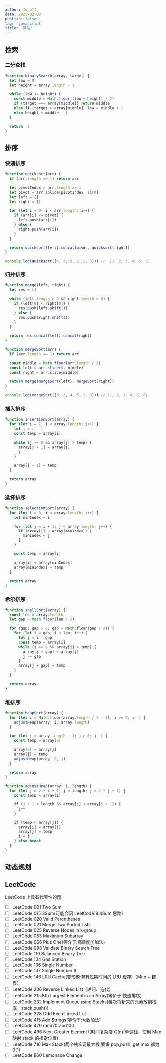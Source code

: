 ```yaml
---
author: Io_oTI
date: 2025-02-08
publish: false
tag: 'javascript'
title: '算法'
---
```


## 检索

### 二分查找

```javascript
function binarySearch(array, target) {
  let low = 0
  let height = array.length - 1

  while (low <= height) {
    const middle = Math.floor((low + height) / 2)
    if (target === array[middle]) return middle
    else if (target > array[middle]) low = middle + 1
    else height = middle - 1
  }

  return -1
}
```

## 排序

### 快速排序

```javascript
function quicksort(arr) {
  if (arr.length <= 1) return arr

  let pivotIndex = arr.length >> 1
  let pivot = arr.splice(pivotIndex, 1)[0]
  let left = []
  let right = []

  for (let i = 0; i < arr.length; i++) {
    if (arr[i] <= pivot) {
      left.push(arr[i])
    } else {
      right.push(arr[i])
    }
  }

  return quicksort(left).concat(pivot, quicksort(right))
}

console.log(quicksort([4, 3, 5, 2, 1, 6])) //  [1, 2, 3, 4, 5, 6]
```

### 归并排序

```javascript
function merge(left, right) {
  let res = []

  while (left.length > 0 && right.length > 0) {
    if (left[0] < right[0]) {
      res.push(left.shift())
    } else {
      res.push(right.shift())
    }
  }

  return res.concat(left).concat(right)
}

function mergeSort(arr) {
  if (arr.length == 1) return arr

  const middle = Math.floor(arr.length / 2)
  const left = arr.slice(0, middle)
  const right = arr.slice(middle)

  return merge(mergeSort(left), mergeSort(right))
}

console.log(mergeSort([3, 2, 4, 5, 1, 6])) // [1, 2, 3, 4, 5, 6]
```

### 插入排序

```javascript
function insertionSort(array) {
  for (let i = 1; i < array.length; i++) {
    let j = i - 1
    const temp = array[i]

    while (j >= 0 && array[j] > temp) {
      array[j + 1] = array[j]
      j--
    }

    array[j + 1] = temp
  }

  return array
}
```

### 选择排序

```javascript
function selectionSort(array) {
  for (let i = 0; i < array.length; i++) {
    let minIndex = i

    for (let j = i + 1; j < array.length; j++) {
      if (array[j] < array[minIndex]) {
        minIndex = j
      }
    }

    const temp = array[i]

    array[i] = array[minIndex]
    array[minIndex] = temp
  }

  return array
}
```

### 希尔排序

```javascript
function shellSort(array) {
  const len = array.length
  let gap = Math.floor(len / 2)

  for (gap; gap > 0; gap = Math.floor(gap / 2)) {
    for (let i = gap; i < len; i++) {
      let j = i - gap
      const temp = array[i]
      while (j >= 0 && array[j] > temp) {
        array[j + gap] = array[j]
        j -= gap
      }
      array[j + gap] = temp
    }
  }

  return array
}
```

### 堆排序

```javascript
function heapSort(array) {
  for (let i = Math.floor(array.length / 2 - 1); i >= 0; i--) {
    adjustHeap(array, i, array.length)
  }

  for (let j = array.length - 1; j > 0; j--) {
    const temp = array[0]

    array[0] = array[j]
    array[j] = temp
    adjustHeap(array, 0, j)
  }

  return array
}

function adjustHeap(array, i, length) {
  for (let j = 2 * i + 1; j < length; j = 2 * j + 1) {
    const temp = array[i]

    if (j + 1 < length && array[j] < array[j + 1]) {
      j++
    }

    if (temp < array[j]) {
      array[i] = array[j]
      array[j] = temp
      i = j
    } else break
  }
}
```

## 动态规划

## LeetCode

LeetCode 上具有代表性的题:

- [ ] LeetCode 001 Two Sum
- [ ] LeetCode 015 3Sum(可能会问 LeetCode18.4Sum 思路)
- [ ] LeetCode 020 Valid Parentheses
- [ ] LeetCode 021 Merge Two Sorted Lists
- [ ] LeetCode 025 Reverse Nodes in k-group
- [ ] LeetCode 053 Maximum Subarray
- [ ] LeetCode 066 Plus One(等介于:高精度加加法)
- [ ] LeetCode 098 Validate Binary Search Tree
- [ ] LeetCode 110 Balanced Binary Tree
- [ ] LeetCode 134 Gas Station
- [ ] LeetCode 136 Single Number
- [ ] LeetCode 137 Single Number II
- [ ] LeetCode 146 LRU Cache(变形题:带有过期时间的 LRU 缓存)（Map + 链表）
- [ ] LeetCode 206 Reverse Linked List（递归、迭代）
- [ ] LeetCode 215 Kth Largest Element in an Array(等价于:快速排序)
- [ ] LeetCode 232 Implement Queue using Stacks(每次将新来的元素放到栈底，stack.push())
- [ ] LeetCode 328 Odd Even Linked List
- [ ] LeetCode 415 Add Strings(等价于:大数加法)
- [ ] LeetCode 470 rand70rand100
- [ ] LeetCode 496 Next Greater Element I(时间复杂度 O(n)(单调栈，使用 Map 映射 stack 的指定位置)
- [ ] LeetCode 716 Max Stack(两个栈实现最大栈,要求 pop,push, get max 都为 0(1)
- [ ] LeetCode 860 Lemonade Change
